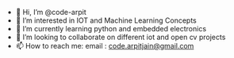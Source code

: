 - 👋 Hi, I’m @code-arpit
- 👀 I’m interested in IOT and Machine Learning Concepts
- 🌱 I’m currently learning python and embedded electronics 
- 💞️ I’m looking to collaborate on different iot and open cv projects 
- 📫 How to reach me: email : code.arpitjain@gmail.com

<!---
code-arpit/code-arpit is a ✨ special ✨ repository because its `README.md` (this file) appears on your GitHub profile.
You can click the Preview link to take a look at your changes.
--->
